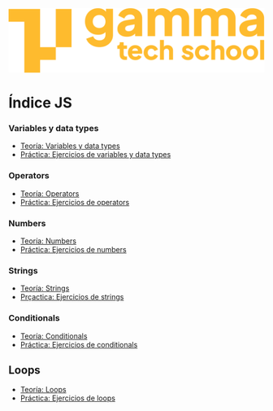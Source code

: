 ![logotipo de GammaTech School](../assets/Logo_Yellow.png)

# Índice JS

### Variables y data types
- [Teoría: Variables y data types](./theory/variables_data_types.md)
- [Práctica: Ejercicios de variables y data types](./exercises/ex_variables_data_types.md)

### Operators
- [Teoría: Operators](./theory/operators.md)
- [Práctica: Ejercicios de operators](./exercises/ex_operators.md)

### Numbers
- [Teoría: Numbers]()
- [Práctica: Ejercicios de numbers]()

### Strings
- [Teoría: Strings]()
- [Prçactica: Ejercicios de strings]()

### Conditionals
- [Teoría: Conditionals]()
- [Práctica: Ejercicios de conditionals]()

## Loops
- [Teoría: Loops]()
- [Práctica: Ejercicios de loops]()